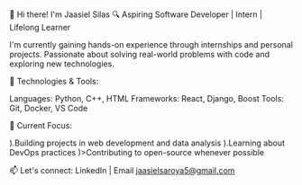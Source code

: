 👋 Hi there! I'm Jaasiel Silas
🔍 Aspiring Software Developer | Intern | Lifelong Learner

I'm currently gaining hands-on experience through internships and personal projects. Passionate about solving real-world problems with code and exploring new technologies.

🔧 Technologies & Tools:

Languages: Python, C++, HTML
Frameworks: React, Django, Boost
Tools: Git, Docker, VS Code

💼 Current Focus:

).Building projects in web development and data analysis
).Learning about DevOps practices
)>Contributing to open-source whenever possible

📫 Let's connect:
LinkedIn | Email jaasielsaroya5@gmail.com
